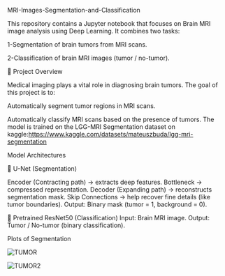 MRI-Images-Segmentation-and-Classification

This repository contains a Jupyter notebook that focuses on Brain MRI image analysis using Deep Learning. It combines two tasks:

1-Segmentation of brain tumors from MRI scans.

2-Classification of brain MRI images (tumor / no-tumor).

📌 Project Overview

Medical imaging plays a vital role in diagnosing brain tumors.
The goal of this project is to:

  Automatically segment tumor regions in MRI scans.
  
  Automatically classify MRI scans based on the presence of tumors.
The model is trained on the LGG-MRI Segmentation dataset on kaggle:https://www.kaggle.com/datasets/mateuszbuda/lgg-mri-segmentation

Model Architectures

🔹 U-Net (Segmentation)

Encoder (Contracting path) → extracts deep features.
Bottleneck → compressed representation.
Decoder (Expanding path) → reconstructs segmentation mask.
Skip Connections → help recover fine details (like tumor boundaries).
Output: Binary mask (tumor = 1, background = 0).

🔹 Pretrained ResNet50 (Classification)
Input: Brain MRI image.
Output: Tumor / No-tumor (binary classification).

Plots of Segmentation

![TUMOR](https://github.com/user-attachments/assets/738e77ee-85c4-4edf-a42c-71287947e885)

![TUMOR2](https://github.com/user-attachments/assets/58b841b6-81bd-4e00-9e36-5efdf28321d7)
